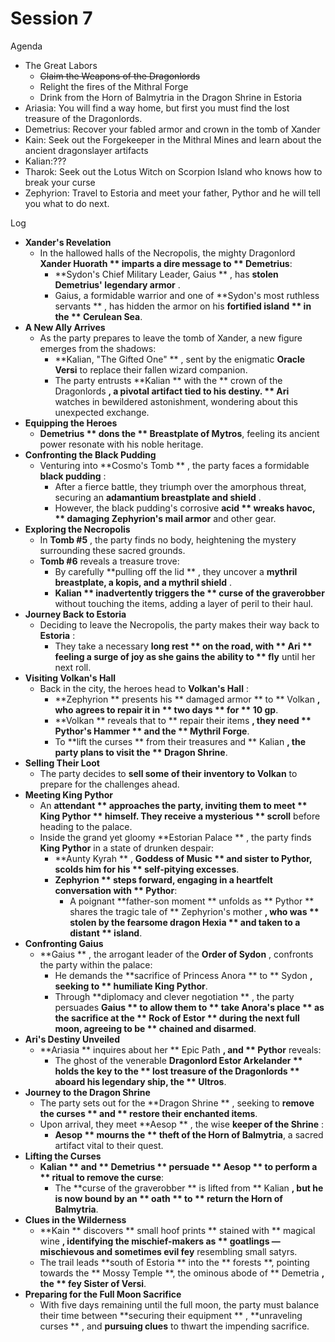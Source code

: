 # Session 7

Agenda

* The Great Labors  
  * ~~Claim the Weapons of the Dragonlords~~  
  * Relight the fires of the Mithral Forge  
  * Drink from the Horn of Balmytria in the Dragon Shrine in Estoria  
* Ariasia: You will find a way home, but first you must find the lost treasure of the Dragonlords.   
* Demetrius: Recover your fabled armor and crown in the tomb of Xander  
* Kain: Seek out the Forgekeeper in the Mithral Mines and learn about the ancient dragonslayer artifacts  
* Kalian:???  
* Tharok: Seek out the Lotus Witch on Scorpion Island who knows how to break your curse  
* Zephyrion: Travel to Estoria and meet your father, Pythor and he will tell you what to do next.

Log

* **Xander's Revelation**  
  * In the hallowed halls of the Necropolis, the mighty Dragonlord **Xander Huorath ** imparts a dire message to ** Demetrius**:  
    * **Sydon's Chief Military Leader, Gaius ** , has **stolen Demetrius' legendary armor** .  
    * Gaius, a formidable warrior and one of **Sydon's most ruthless servants ** , has hidden the armor on his **fortified island ** in the ** Cerulean Sea**.  
* **A New Ally Arrives**  
  * As the party prepares to leave the tomb of Xander, a new figure emerges from the shadows:  
    * **Kalian, "The Gifted One" ** , sent by the enigmatic **Oracle Versi** to replace their fallen wizard companion.  
    * The party entrusts **Kalian ** with the ** crown of the Dragonlords **, a pivotal artifact tied to his destiny. ** Ari** watches in bewildered astonishment, wondering about this unexpected exchange.  
* **Equipping the Heroes**  
  * **Demetrius ** dons the ** Breastplate of Mytros**, feeling its ancient power resonate with his noble heritage.  
* **Confronting the Black Pudding**  
  * Venturing into **Cosmo's Tomb ** , the party faces a formidable **black pudding** :  
    * After a fierce battle, they triumph over the amorphous threat, securing an **adamantium breastplate and shield** .  
    * However, the black pudding's corrosive **acid ** wreaks havoc, ** damaging Zephyrion's mail armor** and other gear.  
* **Exploring the Necropolis**  
  * In **Tomb \#5** , the party finds no body, heightening the mystery surrounding these sacred grounds.  
  * **Tomb \#6** reveals a treasure trove:  
    * By carefully **pulling off the lid ** , they uncover a **mythril breastplate, a kopis, and a mythril shield** .  
    * **Kalian ** inadvertently triggers the ** curse of the graverobber** without touching the items, adding a layer of peril to their haul.  
* **Journey Back to Estoria**  
  * Deciding to leave the Necropolis, the party makes their way back to **Estoria** :  
    * They take a necessary **long rest ** on the road, with ** Ari ** feeling a surge of joy as she gains the ability to ** fly** until her next roll.  
* **Visiting Volkan's Hall**  
  * Back in the city, the heroes head to **Volkan's Hall** :  
    * **Zephyrion ** presents his ** damaged armor ** to ** Volkan **, who agrees to repair it in ** two days ** for ** 10 gp**.  
    * **Volkan ** reveals that to ** repair their items **, they need ** Pythor's Hammer ** and the ** Mythril Forge**.  
    * To **lift the curses ** from their treasures and ** Kalian **, the party plans to visit the ** Dragon Shrine**.  
* **Selling Their Loot**  
  * The party decides to **sell some of their inventory to Volkan** to prepare for the challenges ahead.  
* **Meeting King Pythor**  
  * An **attendant ** approaches the party, inviting them to meet ** King Pythor ** himself. They receive a mysterious ** scroll** before heading to the palace.  
  * Inside the grand yet gloomy **Estorian Palace ** , the party finds **King Pythor** in a state of drunken despair:  
    * **Aunty Kyrah ** , **Goddess of Music ** and sister to Pythor, scolds him for his ** self-pitying excesses**.  
    * **Zephyrion ** steps forward, engaging in a heartfelt conversation with ** Pythor**:  
      * A poignant **father-son moment ** unfolds as ** Pythor ** shares the tragic tale of ** Zephyrion's mother **, who was ** stolen by the fearsome dragon Hexia ** and taken to a distant ** island**.  
* **Confronting Gaius**  
  * **Gaius ** , the arrogant leader of the **Order of Sydon** , confronts the party within the palace:  
    * He demands the **sacrifice of Princess Anora ** to ** Sydon **, seeking to ** humiliate King Pythor**.  
    * Through **diplomacy and clever negotiation ** , the party persuades **Gaius ** to allow them to ** take Anora's place ** as the sacrifice at the ** Rock of Estor ** during the next full moon, agreeing to be ** chained and disarmed**.  
* **Ari's Destiny Unveiled**  
  * **Ariasia ** inquires about her ** Epic Path **, and ** Pythor** reveals:  
    * The ghost of the venerable **Dragonlord Estor Arkelander ** holds the key to the ** lost treasure of the Dragonlords ** aboard his legendary ship, the ** Ultros**.  
* **Journey to the Dragon Shrine**  
  * The party sets out for the **Dragon Shrine ** , seeking to **remove the curses ** and ** restore their enchanted items**.  
  * Upon arrival, they meet **Aesop ** , the wise **keeper of the Shrine** :  
    * **Aesop ** mourns the ** theft of the Horn of Balmytria**, a sacred artifact vital to their quest.  
* **Lifting the Curses**  
  * **Kalian ** and ** Demetrius ** persuade ** Aesop ** to perform a ** ritual to remove the curse**:  
    * The **curse of the graverobber ** is lifted from ** Kalian **, but he is now bound by an ** oath ** to ** return the Horn of Balmytria**.  
* **Clues in the Wilderness**  
  * **Kain ** discovers ** small hoof prints ** stained with ** magical wine **, identifying the mischief-makers as ** goatlings **—** mischievous and sometimes evil fey** resembling small satyrs.  
  * The trail leads **south of Estoria ** into the ** forests **, pointing towards the ** Mossy Temple **, the ominous abode of ** Demetria **, the ** fey Sister of Versi**.  
* **Preparing for the Full Moon Sacrifice**  
  * With five days remaining until the full moon, the party must balance their time between **securing their equipment ** , **unraveling curses ** , and **pursuing clues** to thwart the impending sacrifice.
